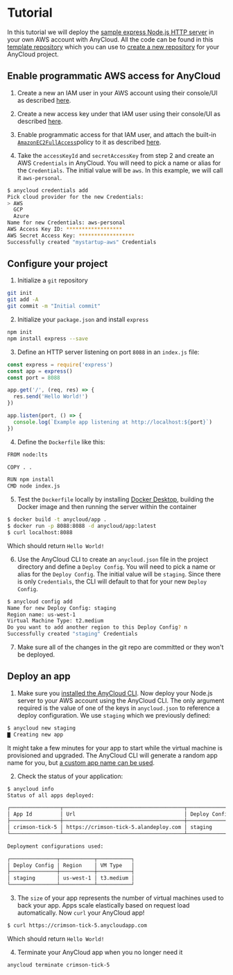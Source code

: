 # Tutorial

In this tutorial we will deploy the [sample express Node.js HTTP server](https://expressjs.com/en/starter/hello-world.html) in your own AWS account with AnyCloud. All the code can be found in this [template repository](https://github.com/alantech/hello-anycloud) which you can use to [create a new repository](https://docs.github.com/en/github/creating-cloning-and-archiving-repositories/creating-a-repository-from-a-template) for your AnyCloud project.

## Enable programmatic AWS access for AnyCloud

1) Create a new an IAM user in your AWS account using their console/UI as described [here](https://docs.aws.amazon.com/IAM/latest/UserGuide/id_users_create.html#id_users_create_console).

2) Create a new access key under that IAM user using their console/UI as described [here](https://docs.aws.amazon.com/IAM/latest/UserGuide/id_credentials_access-keys.html#Using_CreateAccessKey).

3) Enable programmatic access for that IAM user, and attach the built-in [`AmazonEC2FullAccess`](https://console.aws.amazon.com/iam/home#/policies/arn%3Aaws%3Aiam%3A%3Aaws%3Apolicy%2FAmazonEC2FullAccess)policy to it as described [here](https://docs.aws.amazon.com/IAM/latest/UserGuide/access_policies_manage-attach-detach.html#add-policies-console).

4) Take the `accessKeyId` and `secretAccessKey` from step 2 and create an AWS `Credentials` in AnyCloud. You will need to pick a name or alias for the `Credentials`. The initial value will be `aws`. In this example, we will call it `aws-personal`.

```bash
$ anycloud credentials add
Pick cloud provider for the new Credentials:
> AWS
  GCP
  Azure
Name for new Credentials: aws-personal
AWS Access Key ID: ******************
AWS Secret Access Key: ******************
Successfully created "mystartup-aws" Credentials
```

## Configure your project

1) Initialize a `git` repository

```bash
git init
git add -A
git commit -m "Initial commit"
```

2) Initialize your `package.json` and install `express`

```bash
npm init
npm install express --save
```

3) Define an HTTP server listening on port `8088` in an `index.js` file:

```javascript
const express = require('express')
const app = express()
const port = 8088

app.get('/', (req, res) => {
  res.send('Hello World!')
})

app.listen(port, () => {
  console.log(`Example app listening at http://localhost:${port}`)
})
```

4) Define the `Dockerfile` like this: 

```bash
FROM node:lts

COPY . .

RUN npm install
CMD node index.js
```

5) Test the `Dockerfile` locally by installing [Docker Desktop](https://www.docker.com/products/docker-desktop), building the Docker image and then running the server within the container

```bash
$ docker build -t anycloud/app .
$ docker run -p 8088:8088 -d anycloud/app:latest
$ curl localhost:8088
```

Which should return `Hello World!`

6) Use the AnyCloud CLI to create an `anycloud.json` file in the project directory and define a `Deploy Config`. You will need to pick a name or alias for the `Deploy Config`. The initial value will be `staging`. Since there is only `Credentials`, the CLI will default to that for your new `Deploy Config`.

```bash
$ anycloud config add
Name for new Deploy Config: staging
Region name: us-west-1
Virtual Machine Type: t2.medium
Do you want to add another region to this Deploy Config? n
Successfully created "staging" Credentials
```

7) Make sure all of the changes in the git repo are committed or they won't be deployed.

## Deploy an app

1) Make sure you [installed the AnyCloud CLI](about.md#cli-installation). Now deploy your Node.js server to your AWS account using the AnyCloud CLI. The only argument required is the value of one of the keys in `anycloud.json` to reference a deploy configuration. We use `staging` which we previously defined:

```bash
$ anycloud new staging
▇ Creating new app
```

It might take a few minutes for your app to start while the virtual machine is provisioned and upgraded. The AnyCloud CLI will generate a random app name for you, but [a custom app name can be used](how-to/custom-app.md).

2) Check the status of your application:

```bash
$ anycloud info
Status of all apps deployed:

┌────────────────┬───────────────────────────────────────┬───────────────┬──────┬────────┐
│ App Id         │ Url                                   │ Deploy Config │ Size │ Status │
├────────────────┼───────────────────────────────────────┼───────────────┼──────┼────────┤
│ crimson-tick-5 │ https://crimson-tick-5.alandeploy.com │ staging       │ 1    │ up     │
└────────────────┴───────────────────────────────────────┴───────────────┴──────┴────────┘

Deployment configurations used:

┌───────────────┬───────────┬───────────┐
│ Deploy Config │ Region    │ VM Type   │
├───────────────┼───────────┼───────────┤
│ staging       │ us-west-1 │ t3.medium │
└───────────────┴───────────┴───────────┘

```

3) The `size` of your app represents the number of virtual machines used to back your app. Apps scale elastically based on request load automatically. Now `curl` your AnyCloud app!

```bash
$ curl https://crimson-tick-5.anycloudapp.com
```

Which should return `Hello World!`

4) Terminate your AnyCloud app when you no longer need it

```bash
anycloud terminate crimson-tick-5
```
